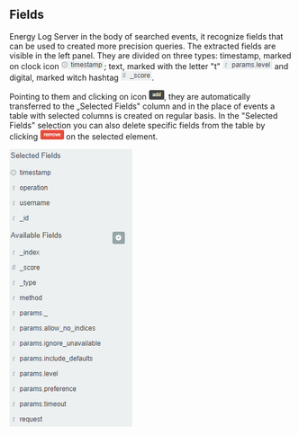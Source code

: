 Fields
------

Energy Log Server in the body of searched events, it recognize fields
that can be used to created more precision queries. The extracted
fields are visible in the left panel. They are divided on three types: 
timestamp, marked on clock icon 
![](/media/media/image9.png); text, marked with the letter "t"
![](/media/media/image10.png) and digital, marked witch hashtag
![](/media/media/image11.png).

Pointing to them and clicking on icon
![](/media/media/image12.png), they are automatically transferred to
the „Selected Fields" column and in the place of events a table with 
selected columns is created on regular basis. In the "Selected Fields" 
selection you can also delete specific fields from the table by clicking
![](/media/media/image13.png) on the selected element.

![](/media/media/image14_js.png)
